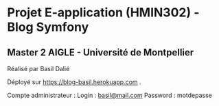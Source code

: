 # Projet E-application (HMIN302) - Blog Symfony
## Master 2 AIGLE - Université de Montpellier
Réalisé par Basil Dalié

Déployé sur https://blog-basil.herokuapp.com .

Compte administrateur :
Login : basil@mail.com
Password : motdepasse

